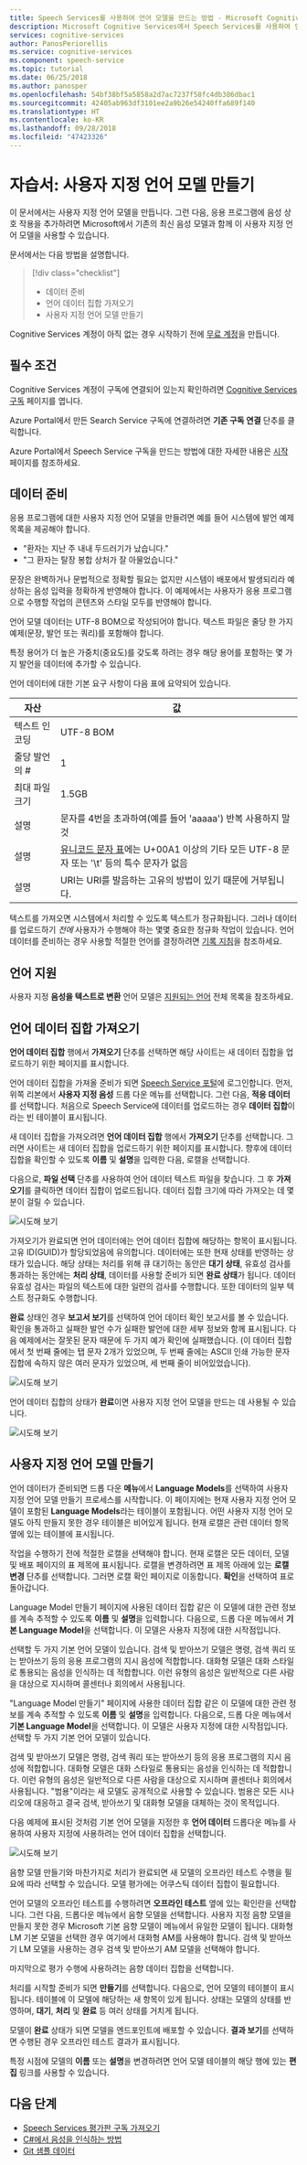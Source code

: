 ```yaml
---
title: Speech Services를 사용하여 언어 모델을 만드는 방법 - Microsoft Cognitive Services
description: Microsoft Cognitive Services에서 Speech Services를 사용하여 언어 모델을 만드는 방법을 알아봅니다.
services: cognitive-services
author: PanosPeriorellis
ms.service: cognitive-services
ms.component: speech-service
ms.topic: tutorial
ms.date: 06/25/2018
ms.author: panosper
ms.openlocfilehash: 54bf38bf5a5858a2d7ac7237f58fc4db386dbac1
ms.sourcegitcommit: 42405ab963df3101ee2a9b26e54240ffa689f140
ms.translationtype: HT
ms.contentlocale: ko-KR
ms.lasthandoff: 09/28/2018
ms.locfileid: "47423326"
---
```

# <a name="tutorial-create-a-custom-language-model"></a>자습서: 사용자 지정 언어 모델 만들기

이 문서에서는 사용자 지정 언어 모델을 만듭니다. 그런 다음, 응용 프로그램에 음성 상호 작용을 추가하려면 Microsoft에서 기존의 최신 음성 모델과 함께 이 사용자 지정 언어 모델을 사용할 수 있습니다.

문서에서는 다음 방법을 설명합니다.
> [!div class="checklist"]
> * 데이터 준비
> * 언어 데이터 집합 가져오기
> * 사용자 지정 언어 모델 만들기

Cognitive Services 계정이 아직 없는 경우 시작하기 전에 [무료 계정](https://azure.microsoft.com/try/cognitive-services/)을 만듭니다.

## <a name="prerequisites"></a>필수 조건

Cognitive Services 계정이 구독에 연결되어 있는지 확인하려면 [Cognitive Services 구독](https://customspeech.ai/Subscriptions) 페이지를 엽니다.

Azure Portal에서 만든 Search Service 구독에 연결하려면 **기존 구독 연결** 단추를 클릭합니다.

Azure Portal에서 Speech Service 구독을 만드는 방법에 대한 자세한 내용은 [시작](get-started.md) 페이지를 참조하세요.

## <a name="prepare-the-data"></a>데이터 준비

응용 프로그램에 대한 사용자 지정 언어 모델을 만들려면 예를 들어 시스템에 발언 예제 목록을 제공해야 합니다.

*   "환자는 지난 주 내내 두드러기가 났습니다."
*   "그 환자는 탈장 봉합 상처가 잘 아물었습니다."

문장은 완벽하거나 문법적으로 정확할 필요는 없지만 시스템이 배포에서 발생되리라 예상하는 음성 입력을 정확하게 반영해야 합니다. 이 예제에서는 사용자가 응용 프로그램으로 수행할 작업의 콘텐츠와 스타일 모두를 반영해야 합니다.

언어 모델 데이터는 UTF-8 BOM으로 작성되어야 합니다. 텍스트 파일은 줄당 한 가지 예제(문장, 발언 또는 쿼리)를 포함해야 합니다.

특정 용어가 더 높은 가중치(중요도)를 갖도록 하려는 경우 해당 용어를 포함하는 몇 가지 발언을 데이터에 추가할 수 있습니다. 

언어 데이터에 대한 기본 요구 사항이 다음 표에 요약되어 있습니다.

| 자산 | 값 |
|----------|-------|
| 텍스트 인코딩 | UTF-8 BOM|
| 줄당 발언의 # | 1 |
| 최대 파일 크기 | 1.5GB |
| 설명 | 문자를 4번을 초과하여(예를 들어 'aaaaa') 반복 사용하지 말 것|
| 설명 | [유니코드 문자 표](http://www.utf8-chartable.de/)에는 U+00A1 이상의 기타 모든 UTF-8 문자 또는 '\t' 등의 특수 문자가 없음|
| 설명 | URI는 URI를 발음하는 고유의 방법이 있기 때문에 거부됩니다.|

텍스트를 가져오면 시스템에서 처리할 수 있도록 텍스트가 정규화됩니다. 그러나 데이터를 업로드하기 _전에_ 사용자가 수행해야 하는 몇몇 중요한 정규화 작업이 있습니다. 언어 데이터를 준비하는 경우 사용할 적절한 언어를 결정하려면 [기록 지침](prepare-transcription.md)을 참조하세요.

## <a name="language-support"></a>언어 지원

사용자 지정 **음성을 텍스트로 변환** 언어 모델은 [지원되는 언어](supported-languages.md) 전체 목록을 참조하세요.



## <a name="import-the-language-data-set"></a>언어 데이터 집합 가져오기

**언어 데이터 집합** 행에서 **가져오기** 단추를 선택하면 해당 사이트는 새 데이터 집합을 업로드하기 위한 페이지를 표시합니다.

언어 데이터 집합을 가져올 준비가 되면 [Speech Service 포털](https://customspeech.ai)에 로그인합니다. 먼저, 위쪽 리본에서 **사용자 지정 음성** 드롭 다운 메뉴를 선택합니다. 그런 다음, **적응 데이터**를 선택합니다. 처음으로 Speech Service에 데이터를 업로드하는 경우 **데이터 집합**이라는 빈 테이블이 표시됩니다.

새 데이터 집합을 가져오려면 **언어 데이터 집합** 행에서 **가져오기** 단추를 선택합니다. 그러면 사이트는 새 데이터 집합을 업로드하기 위한 페이지를 표시합니다. 향후에 데이터 집합을 확인할 수 있도록 **이름** 및 **설명**을 입력한 다음, 로캘을 선택합니다. 

다음으로, **파일 선택** 단추를 사용하여 언어 데이터 텍스트 파일을 찾습니다. 그 후 **가져오기**를 클릭하면 데이터 집합이 업로드됩니다. 데이터 집합 크기에 따라 가져오는 데 몇 분이 걸릴 수 있습니다.

![시도해 보기](media/stt/speech-language-datasets-import.png)

가져오기가 완료되면 언어 데이터에는 언어 데이터 집합에 해당하는 항목이 표시됩니다. 고유 ID(GUID)가 할당되었음에 유의합니다. 데이터에는 또한 현재 상태를 반영하는 상태가 있습니다. 해당 상태는 처리를 위해 큐 대기하는 동안은 **대기 상태**, 유효성 검사를 통과하는 동안에는 **처리 상태**, 데이터를 사용할 준비가 되면 **완료 상태**가 됩니다. 데이터 유효성 검사는 파일의 텍스트에 대한 일련의 검사를 수행합니다. 또한 데이터의 일부 텍스트 정규화도 수행합니다.

**완료** 상태인 경우 **보고서 보기**를 선택하여 언어 데이터 확인 보고서를 볼 수 있습니다. 확인을 통과하고 실패한 발언 수가 실패한 발언에 대한 세부 정보와 함께 표시됩니다. 다음 예제에서는 잘못된 문자 때문에 두 가지 예가 확인에 실패했습니다. (이 데이터 집합에서 첫 번째 줄에는 탭 문자 2개가 있었으며, 두 번째 줄에는 ASCII 인쇄 가능한 문자 집합에 속하지 않은 여러 문자가 있었으며, 세 번째 줄이 비어있었습니다).

![시도해 보기](media/stt/speech-language-datasets-report.png)

언어 데이터 집합의 상태가 **완료**이면 사용자 지정 언어 모델을 만드는 데 사용될 수 있습니다.

![시도해 보기](media/stt/speech-language-datasets.png)

## <a name="create-a-custom-language-model"></a>사용자 지정 언어 모델 만들기

언어 데이터가 준비되면 드롭 다운 **메뉴**에서 **Language Models**를 선택하여 사용자 지정 언어 모델 만들기 프로세스를 시작합니다. 이 페이지에는 현재 사용자 지정 언어 모델이 포함된 **Language Models**라는 테이블이 포함됩니다. 어떤 사용자 지정 언어 모델도 아직 만들지 못한 경우 테이블은 비어있게 됩니다. 현재 로캘은 관련 데이터 항목 옆에 있는 테이블에 표시됩니다.

작업을 수행하기 전에 적절한 로캘을 선택해야 합니다. 현재 로캘은 모든 데이터, 모델 및 배포 페이지의 표 제목에 표시됩니다. 로캘을 변경하려면 표 제목 아래에 있는 **로캘 변경** 단추를 선택합니다.  그러면 로캘 확인 페이지로 이동합니다. **확인**을 선택하여 표로 돌아갑니다.

Language Model 만들기 페이지에 사용된 데이터 집합 같은 이 모델에 대한 관련 정보를 계속 추적할 수 있도록 **이름** 및 **설명**을 입력합니다. 다음으로, 드롭 다운 메뉴에서 **기본 Language Model**을 선택합니다. 이 모델은 사용자 지정에 대한 시작점입니다. 

선택할 두 가지 기본 언어 모델이 있습니다. 검색 및 받아쓰기 모델은 명령, 검색 쿼리 또는 받아쓰기 등의 응용 프로그램의 지시 음성에 적합합니다. 대화형 모델은 대화 스타일로 통용되는 음성을 인식하는 데 적합합니다. 이런 유형의 음성은 일반적으로 다른 사람을 대상으로 지시하며 콜센터나 회의에서 사용됩니다. 

"Language Model 만들기" 페이지에 사용한 데이터 집합 같은 이 모델에 대한 관련 정보를 계속 추적할 수 있도록 **이름** 및 **설명**을 입력합니다. 다음으로, 드롭 다운 메뉴에서 **기본 Language Model**을 선택합니다. 이 모델은 사용자 지정에 대한 시작점입니다. 선택할 두 가지 기본 언어 모델이 있습니다. 

검색 및 받아쓰기 모델은 명령, 검색 쿼리 또는 받아쓰기 등의 응용 프로그램의 지시 음성에 적합합니다. 대화형 모델은 대화 스타일로 통용되는 음성을 인식하는 데 적합합니다. 이런 유형의 음성은 일반적으로 다른 사람을 대상으로 지시하며 콜센터나 회의에서 사용됩니다. "범용"이라는 새 모델도 공개적으로 사용할 수 있습니다. 범용은 모든 시나리오에 대응하고 결국 검색, 받아쓰기 및 대화형 모델을 대체하는 것이 목적입니다.

다음 예제에 표시된 것처럼 기본 언어 모델을 지정한 후 **언어 데이터** 드롭다운 메뉴를 사용하여 사용자 지정에 사용하려는 언어 데이터 집합을 선택합니다.

![시도해 보기](media/stt/speech-language-models-create2.png)

음향 모델 만들기와 마찬가지로 처리가 완료되면 새 모델의 오프라인 테스트 수행을 필요에 따라 선택할 수 있습니다. 모델 평가에는 어쿠스틱 데이터 집합이 필요합니다.

언어 모델의 오프라인 테스트를 수행하려면 **오프라인 테스트** 옆에 있는 확인란을 선택합니다. 그런 다음, 드롭다운 메뉴에서 음향 모델을 선택합니다. 사용자 지정 음향 모델을 만들지 못한 경우 Microsoft 기본 음향 모델이 메뉴에서 유일한 모델이 됩니다. 대화형 LM 기본 모델을 선택한 경우 여기에서 대화형 AM를 사용해야 합니다. 검색 및 받아쓰기 LM 모델을 사용하는 경우 검색 및 받아쓰기 AM 모델을 선택해야 합니다.

마지막으로 평가 수행에 사용하려는 음향 데이터 집합을 선택합니다.

처리를 시작할 준비가 되면 **만들기**를 선택합니다. 다음으로, 언어 모델의 테이블이 표시됩니다. 테이블에 이 모델에 해당하는 새 항목이 있게 됩니다. 상태는 모델의 상태를 반영하며, **대기**, **처리** 및 **완료** 등 여러 상태를 거치게 됩니다.

모델이 **완료** 상태가 되면 모델을 엔드포인트에 배포할 수 있습니다. **결과 보기**를 선택하면 수행된 경우 오프라인 테스트 결과가 표시됩니다.

특정 시점에 모델의 **이름** 또는 **설명**을 변경하려면 언어 모델 테이블의 해당 행에 있는 **편집** 링크를 사용할 수 있습니다.

## <a name="next-steps"></a>다음 단계

- [Speech Services 평가판 구독 가져오기](https://azure.microsoft.com/try/cognitive-services/)
- [C#에서 음성을 인식하는 방법](quickstart-csharp-dotnet-windows.md)
- [Git 샘플 데이터](https://github.com/Microsoft/Cognitive-Custom-Speech-Service)
